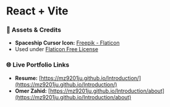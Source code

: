 # React + Vite

### 🎨 Assets & Credits
- **Spaceship Cursor Icon:** [Freepik - Flaticon](https://www.flaticon.com/free-icons/ufo)
- Used under [Flaticon Free License](https://www.flaticon.com/license)

### 🌐 Live Portfolio Links

- **Resume:** [https://mz9201ju.github.io/Introduction/](https://mz9201ju.github.io/Introduction/)
- **Omer Zahid:** [https://mz9201ju.github.io/Introduction/about](https://mz9201ju.github.io/Introduction/about)